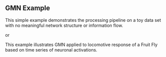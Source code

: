 ## GMN Example

This simple example demonstrates the processing pipeline on a toy data set with no meaningful network structure or information flow.

or

This example illustrates GMN applied to locomotive response of a Fruit Fly based on time series of neuronal activations. 
